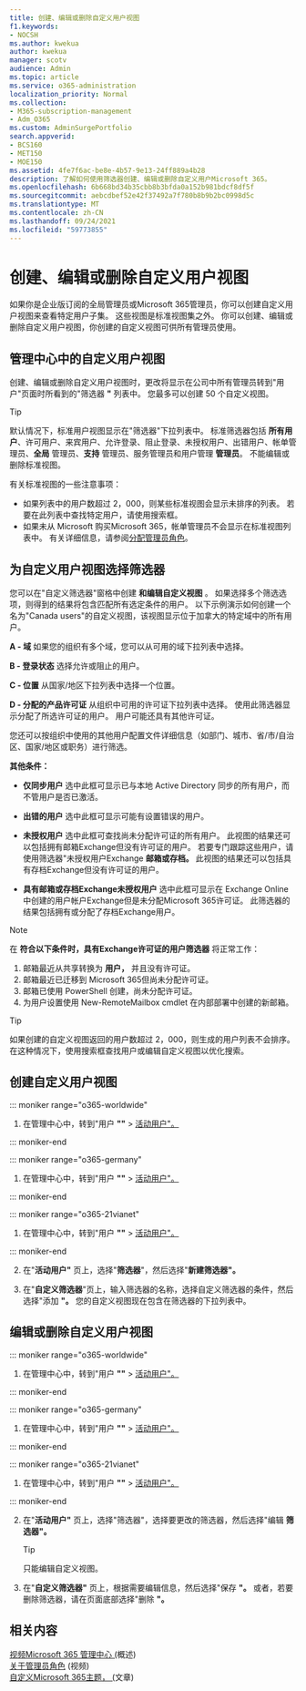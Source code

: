 ```yaml
---
title: 创建、编辑或删除自定义用户视图
f1.keywords:
- NOCSH
ms.author: kwekua
author: kwekua
manager: scotv
audience: Admin
ms.topic: article
ms.service: o365-administration
localization_priority: Normal
ms.collection:
- M365-subscription-management
- Adm_O365
ms.custom: AdminSurgePortfolio
search.appverid:
- BCS160
- MET150
- MOE150
ms.assetid: 4fe7f6ac-be8e-4b57-9e13-24ff889a4b28
description: 了解如何使用筛选器创建、编辑或删除自定义用户Microsoft 365。
ms.openlocfilehash: 6b668bd34b35cbb8b3bfda0a152b981bdcf8df5f
ms.sourcegitcommit: aebcdbef52e42f37492a7f780b8b9b2bc0998d5c
ms.translationtype: MT
ms.contentlocale: zh-CN
ms.lasthandoff: 09/24/2021
ms.locfileid: "59773855"
---
```

# <a name="create-edit-or-delete-a-custom-user-view"></a>创建、编辑或删除自定义用户视图

如果你是企业版订阅的全局管理员或Microsoft 365管理员，你可以创建自定义用户视图来查看特定用户子集。 这些视图是标准视图集之外。 你可以创建、编辑或删除自定义用户视图，你创建的自定义视图可供所有管理员使用。
  
## <a name="custom-user-views-in-the-admin-center"></a>管理中心中的自定义用户视图

创建、编辑或删除自定义用户视图时，更改将显示在公司中所有管理员转到"用户"页面时所看到的"筛选器 **"** 列表中。 您最多可以创建 50 个自定义视图。 

> [!TIP]
>  默认情况下，标准用户视图显示在"筛选器"下拉列表中。 标准筛选器包括 **所有用户**、许可用户、来宾用户、允许登录、阻止登录、未授权用户、出错用户、帐单管理员、**全局** 管理员、**支持** 管理员、服务管理员和用户管理 **管理员**。   不能编辑或删除标准视图。 

有关标准视图的一些注意事项： 

- 如果列表中的用户数超过 2，000，则某些标准视图会显示未排序的列表。 若要在此列表中查找特定用户，请使用搜索框。 
- 如果未从 Microsoft 购买Microsoft 365，帐单管理员不会显示在标准视图列表中。 有关详细信息，请参阅[分配管理员角色](assign-admin-roles.md)。 
  
## <a name="choose-the-filters-for-your-custom-user-view"></a>为自定义用户视图选择筛选器

您可以在"自定义筛选器"窗格中创建 **和编辑自定义视图** 。 如果选择多个筛选选项，则得到的结果将包含匹配所有选定条件的用户。 以下示例演示如何创建一个名为"Canada users"的自定义视图，该视图显示位于加拿大的特定域中的所有用户。 

  
 **A - 域** 如果您的组织有多个域，您可以从可用的域下拉列表中选择。 
  
 **B - 登录状态** 选择允许或阻止的用户。 
  
 **C - 位置** 从国家/地区下拉列表中选择一个位置。 
  
 **D - 分配的产品许可证** 从组织中可用的许可证下拉列表中选择。 使用此筛选器显示分配了所选许可证的用户。 用户可能还具有其他许可证。 
  
您还可以按组织中使用的其他用户配置文件详细信息（如部门、城市、省/市/自治区、国家/地区或职务）进行筛选。
  
 **其他条件：**
  
- **仅同步用户** 选中此框可显示已与本地 Active Directory 同步的所有用户，而不管用户是否已激活。 
    
- **出错的用户** 选中此框可显示可能有设置错误的用户。 
    
- **未授权用户** 选中此框可查找尚未分配许可证的所有用户。 此视图的结果还可以包括拥有邮箱Exchange但没有许可证的用户。 若要专门跟踪这些用户，请使用筛选器"未授权用户Exchange **邮箱或存档。** 此视图的结果还可以包括具有存档Exchange但没有许可证的用户。
    
- **具有邮箱或存档Exchange未授权用户** 选中此框可显示在 Exchange Online 中创建的用户帐户Exchange但是未分配Microsoft 365许可证。 此筛选器的结果包括拥有或分配了存档Exchange用户。 

> [!NOTE]
> 在 **符合以下条件时，具有Exchange许可证的用户筛选器** 将正常工作：
1. 邮箱最近从共享转换为 **用户，** 并且没有许可证。 
2. 邮箱最近已迁移到 Microsoft 365但尚未分配许可证。
3. 邮箱已使用 PowerShell 创建，尚未分配许可证。
4. 为用户设置使用 New-RemoteMailbox cmdlet 在内部部署中创建的新邮箱。
    
> [!TIP]
> 如果创建的自定义视图返回的用户数超过 2，000，则生成的用户列表不会排序。 在这种情况下，使用搜索框查找用户或编辑自定义视图以优化搜索。 
  
## <a name="create-a-custom-user-view"></a>创建自定义用户视图

::: moniker range="o365-worldwide"

1. 在管理中心中，转到"用户 **""** \> <a href="https://go.microsoft.com/fwlink/p/?linkid=834822" target="_blank">活动用户"。</a>
  
::: moniker-end

::: moniker range="o365-germany"

1. 在管理中心中，转到"用户 **""** \> <a href="https://go.microsoft.com/fwlink/p/?linkid=847686" target="_blank">活动用户"。</a> 

::: moniker-end

::: moniker range="o365-21vianet"

1. 在管理中心中，转到"用户 **""** \> <a href="https://go.microsoft.com/fwlink/p/?linkid=850628" target="_blank">活动用户"。</a>  

::: moniker-end
    
2. 在"**活动用户"** 页上，选择"**筛选器**"，然后选择"**新建筛选器"。**
  
3. 在"**自定义筛选器**"页上，输入筛选器的名称，选择自定义筛选器的条件，然后选择"添加 **"。** 您的自定义视图现在包含在筛选器的下拉列表中。

## <a name="edit-or-delete-a-custom-user-view"></a>编辑或删除自定义用户视图

::: moniker range="o365-worldwide"

1. 在管理中心中，转到"用户 **""** \> <a href="https://go.microsoft.com/fwlink/p/?linkid=834822" target="_blank">活动用户"。</a>

::: moniker-end

::: moniker range="o365-germany"

1. 在管理中心中，转到"用户 **""** \> <a href="https://go.microsoft.com/fwlink/p/?linkid=847686" target="_blank">活动用户"。</a> 

::: moniker-end

::: moniker range="o365-21vianet"

1. 在管理中心中，转到"用户 **""** \> <a href="https://go.microsoft.com/fwlink/p/?linkid=850628" target="_blank">活动用户"。</a> 

::: moniker-end 
    
2. 在"**活动用户"** 页上，选择"筛选器"，选择要更改的筛选器，然后选择"编辑 **筛选器"。** 
    
    > [!TIP]
    > 只能编辑自定义视图。 
  
3. 在"**自定义筛选器"** 页上，根据需要编辑信息，然后选择"保存 **"。** 或者，若要删除筛选器，请在页面底部选择"删除 **"。** 

## <a name="related-content"></a>相关内容

[视频Microsoft 365 管理中心 (](../../business-video/admin-center-overview.md)概述) \
[关于管理员角色](../add-users/about-admin-roles.md) (视频) \
[自定义Microsoft 365主题， (](../setup/customize-your-organization-theme.md)文章) 


     